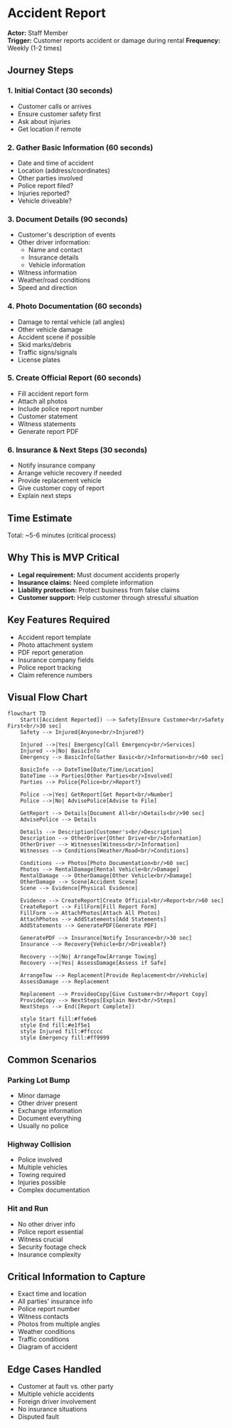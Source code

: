 # Accident Report

**Actor:** Staff Member  
**Trigger:** Customer reports accident or damage during rental
**Frequency:** Weekly (1-2 times)

## Journey Steps

### 1. Initial Contact (30 seconds)
- Customer calls or arrives
- Ensure customer safety first
- Ask about injuries
- Get location if remote

### 2. Gather Basic Information (60 seconds)
- Date and time of accident
- Location (address/coordinates)
- Other parties involved
- Police report filed?
- Injuries reported?
- Vehicle driveable?

### 3. Document Details (90 seconds)
- Customer's description of events
- Other driver information:
  - Name and contact
  - Insurance details
  - Vehicle information
- Witness information
- Weather/road conditions
- Speed and direction

### 4. Photo Documentation (60 seconds)
- Damage to rental vehicle (all angles)
- Other vehicle damage
- Accident scene if possible
- Skid marks/debris
- Traffic signs/signals
- License plates

### 5. Create Official Report (60 seconds)
- Fill accident report form
- Attach all photos
- Include police report number
- Customer statement
- Witness statements
- Generate report PDF

### 6. Insurance & Next Steps (30 seconds)
- Notify insurance company
- Arrange vehicle recovery if needed
- Provide replacement vehicle
- Give customer copy of report
- Explain next steps

## Time Estimate
Total: ~5-6 minutes (critical process)

## Why This is MVP Critical
- **Legal requirement:** Must document accidents properly
- **Insurance claims:** Need complete information
- **Liability protection:** Protect business from false claims
- **Customer support:** Help customer through stressful situation

## Key Features Required
- Accident report template
- Photo attachment system
- PDF report generation
- Insurance company fields
- Police report tracking
- Claim reference numbers

## Visual Flow Chart

```mermaid
flowchart TD
    Start([Accident Reported]) --> Safety[Ensure Customer<br/>Safety First<br/>30 sec]
    Safety --> Injured{Anyone<br/>Injured?}
    
    Injured -->|Yes| Emergency[Call Emergency<br/>Services]
    Injured -->|No| BasicInfo
    Emergency --> BasicInfo[Gather Basic<br/>Information<br/>60 sec]
    
    BasicInfo --> DateTime[Date/Time/Location]
    DateTime --> Parties[Other Parties<br/>Involved]
    Parties --> Police{Police<br/>Report?}
    
    Police -->|Yes| GetReport[Get Report<br/>Number]
    Police -->|No| AdvisePolice[Advise to File]
    
    GetReport --> Details[Document All<br/>Details<br/>90 sec]
    AdvisePolice --> Details
    
    Details --> Description[Customer's<br/>Description]
    Description --> OtherDriver[Other Driver<br/>Information]
    OtherDriver --> Witnesses[Witness<br/>Information]
    Witnesses --> Conditions[Weather/Road<br/>Conditions]
    
    Conditions --> Photos[Photo Documentation<br/>60 sec]
    Photos --> RentalDamage[Rental Vehicle<br/>Damage]
    RentalDamage --> OtherDamage[Other Vehicle<br/>Damage]
    OtherDamage --> Scene[Accident Scene]
    Scene --> Evidence[Physical Evidence]
    
    Evidence --> CreateReport[Create Official<br/>Report<br/>60 sec]
    CreateReport --> FillForm[Fill Report Form]
    FillForm --> AttachPhotos[Attach All Photos]
    AttachPhotos --> AddStatements[Add Statements]
    AddStatements --> GeneratePDF[Generate PDF]
    
    GeneratePDF --> Insurance[Notify Insurance<br/>30 sec]
    Insurance --> Recovery{Vehicle<br/>Driveable?}
    
    Recovery -->|No| ArrangeTow[Arrange Towing]
    Recovery -->|Yes| AssessDamage[Assess if Safe]
    
    ArrangeTow --> Replacement[Provide Replacement<br/>Vehicle]
    AssessDamage --> Replacement
    
    Replacement --> ProvideoCopy[Give Customer<br/>Report Copy]
    ProvideCopy --> NextSteps[Explain Next<br/>Steps]
    NextSteps --> End([Report Complete])
    
    style Start fill:#ffe6e6
    style End fill:#e1f5e1
    style Injured fill:#ffcccc
    style Emergency fill:#ff9999
```

## Common Scenarios

### Parking Lot Bump
- Minor damage
- Other driver present
- Exchange information
- Document everything
- Usually no police

### Highway Collision
- Police involved
- Multiple vehicles
- Towing required
- Injuries possible
- Complex documentation

### Hit and Run
- No other driver info
- Police report essential
- Witness crucial
- Security footage check
- Insurance complexity

## Critical Information to Capture
- Exact time and location
- All parties' insurance info
- Police report number
- Witness contacts
- Photos from multiple angles
- Weather conditions
- Traffic conditions
- Diagram of accident

## Edge Cases Handled
- Customer at fault vs. other party
- Multiple vehicle accidents
- Foreign driver involvement
- No insurance situations
- Disputed fault